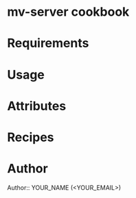 # mv-server cookbook

# Requirements

# Usage

# Attributes

# Recipes

# Author

Author:: YOUR_NAME (<YOUR_EMAIL>)
